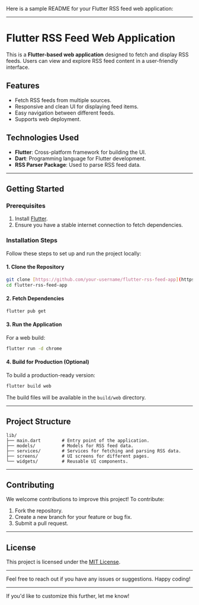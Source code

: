Here is a sample README for your Flutter RSS feed web application:

---

# Flutter RSS Feed Web Application

This is a **Flutter-based web application** designed to fetch and display RSS feeds. Users can view and explore RSS feed content in a user-friendly interface.

## Features
- Fetch RSS feeds from multiple sources.
- Responsive and clean UI for displaying feed items.
- Easy navigation between different feeds.
- Supports web deployment.

## Technologies Used
- **Flutter**: Cross-platform framework for building the UI.
- **Dart**: Programming language for Flutter development.
- **RSS Parser Package**: Used to parse RSS feed data.

---

## Getting Started

### Prerequisites
1. Install [Flutter](https://flutter.dev/docs/get-started/install).
2. Ensure you have a stable internet connection to fetch dependencies.

### Installation Steps
Follow these steps to set up and run the project locally:

#### 1. Clone the Repository
```bash
git clone [https://github.com/your-username/flutter-rss-feed-app](https://github.com/kimemia21/rss_parser).git
cd flutter-rss-feed-app
```

#### 2. Fetch Dependencies
```bash
flutter pub get
```

#### 3. Run the Application
For a web build:
```bash
flutter run -d chrome
```

#### 4. Build for Production (Optional)
To build a production-ready version:
```bash
flutter build web
```
The build files will be available in the `build/web` directory.

---

## Project Structure
```
lib/
├── main.dart        # Entry point of the application.
├── models/          # Models for RSS feed data.
├── services/        # Services for fetching and parsing RSS data.
├── screens/         # UI screens for different pages.
└── widgets/         # Reusable UI components.
```

---

## Contributing
We welcome contributions to improve this project! To contribute:
1. Fork the repository.
2. Create a new branch for your feature or bug fix.
3. Submit a pull request.

---

## License
This project is licensed under the [MIT License](LICENSE).

---

Feel free to reach out if you have any issues or suggestions. Happy coding!

---

If you'd like to customize this further, let me know!
